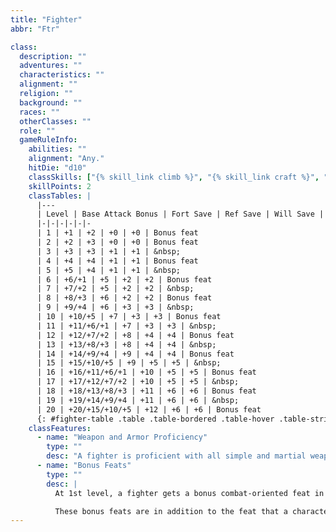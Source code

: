 ```yaml
---
title: "Fighter"
abbr: "Ftr"

class:
  description: ""
  adventures: ""
  characteristics: ""
  alignment: ""
  religion: ""
  background: ""
  races: ""
  otherClasses: ""
  role: ""
  gameRuleInfo:
    abilities: ""
    alignment: "Any."
    hitDie: "d10"
    classSkills: ["{% skill_link climb %}", "{% skill_link craft %}", "{% skill_link handle-animal %}", "{% skill_link intimidate %}", "{% skill_link jump %}", "{% skill_link ride %}", "{% skill_link swim %}"]
    skillPoints: 2
    classTables: |
      |---
      | Level | Base Attack Bonus | Fort Save | Ref Save | Will Save | Special
      |-|-|-|-|-|-
      | 1 | +1 | +2 | +0 | +0 | Bonus feat
      | 2 | +2 | +3 | +0 | +0 | Bonus feat
      | 3 | +3 | +3 | +1 | +1 | &nbsp;
      | 4 | +4 | +4 | +1 | +1 | Bonus feat
      | 5 | +5 | +4 | +1 | +1 | &nbsp;
      | 6 | +6/+1 | +5 | +2 | +2 | Bonus feat
      | 7 | +7/+2 | +5 | +2 | +2 | &nbsp;
      | 8 | +8/+3 | +6 | +2 | +2 | Bonus feat
      | 9 | +9/+4 | +6 | +3 | +3 | &nbsp;
      | 10 | +10/+5 | +7 | +3 | +3 | Bonus feat
      | 11 | +11/+6/+1 | +7 | +3 | +3 | &nbsp;
      | 12 | +12/+7/+2 | +8 | +4 | +4 | Bonus feat
      | 13 | +13/+8/+3 | +8 | +4 | +4 | &nbsp;
      | 14 | +14/+9/+4 | +9 | +4 | +4 | Bonus feat
      | 15 | +15/+10/+5 | +9 | +5 | +5 | &nbsp;
      | 16 | +16/+11/+6/+1 | +10 | +5 | +5 | Bonus feat
      | 17 | +17/+12/+7/+2 | +10 | +5 | +5 | &nbsp;
      | 18 | +18/+13/+8/+3 | +11 | +6 | +6 | Bonus feat
      | 19 | +19/+14/+9/+4 | +11 | +6 | +6 | &nbsp;
      | 20 | +20/+15/+10/+5 | +12 | +6 | +6 | Bonus feat
      {: #fighter-table .table .table-bordered .table-hover .table-striped data-caption="Table: The Fighter" }
    classFeatures:
      - name: "Weapon and Armor Proficiency"
        type: ""
        desc: "A fighter is proficient with all simple and martial weapons and with all armor (heavy, medium, and light) and shields (including tower shields)."
      - name: "Bonus Feats"
        type: ""
        desc: |
          At 1st level, a fighter gets a bonus combat-oriented feat in addition to the feat that any 1st-level character gets and the bonus feat granted to a human character. The fighter gains an additional bonus feat at 2nd level and every two fighter levels thereafter (4th, 6th, 8th, 10th, 12th, 14th, 16th, 18th, and 20th). These bonus feats must be drawn from the feats noted as fighter bonus feats. A fighter must still meet all prerequisites for a bonus feat, including ability score and base attack bonus minimums.

          These bonus feats are in addition to the feat that a character of any class gets from advancing levels. A fighter is not limited to the list of fighter bonus feats when choosing these feats.
---
```


